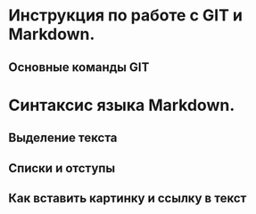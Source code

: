# Инструкция по работе с GIT и Markdown.







## Основные команды GIT ##



# Синтаксис языка Markdown.

## Выделение текста ##

## Списки и отступы ##

## Как вставить картинку и ссылку в текст ##
